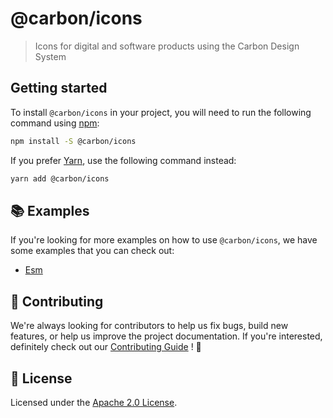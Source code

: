 # @carbon/icons

> Icons for digital and software products using the Carbon Design System

## Getting started

To install `@carbon/icons` in your project, you will need to run the
following command using [npm](https://www.npmjs.com/):

```bash
npm install -S @carbon/icons
```

If you prefer [Yarn](https://yarnpkg.com/en/), use the following
command instead:

```bash
yarn add @carbon/icons
```

## 📚 Examples

If you're looking for more examples on how to use `@carbon/icons`, we
have some examples that you can check out:

- [Esm](./examples/esm)

## 🙌 Contributing

We're always looking for contributors to help us fix bugs, build new
features, or help us improve the project documentation. If you're
interested, definitely check out our [Contributing Guide](/.github/CONTRIBUTING.md)
! 👀

## 📝 License

Licensed under the [Apache 2.0 License](/LICENSE).
